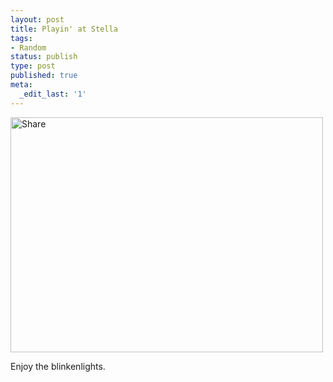 ```yaml
---
layout: post
title: Playin' at Stella
tags:
- Random
status: publish
type: post
published: true
meta:
  _edit_last: '1'
---
```

<div class='posterous_autopost'><div class='p_embed p_image_embed'> <a href="http://posterous.com/getfile/files.posterous.com/fzero/FDmmn2LZ0pU0IfsRoHOZq5nrJDHjuGfABGp1FgX3zEBQZLKVU97RTTah9mE3/share.jpg"><img alt="Share" height="376" src="http://posterous.com/getfile/files.posterous.com/fzero/kDh8SibJRxfBW6krnI8lCWSmIbK8H8Ev9vVOIP7tu97ZjBiUOe9i4of9XDER/share.jpg.scaled.500.jpg" width="500" /></a> </div> <p>Enjoy the blinkenlights.</p></div>
